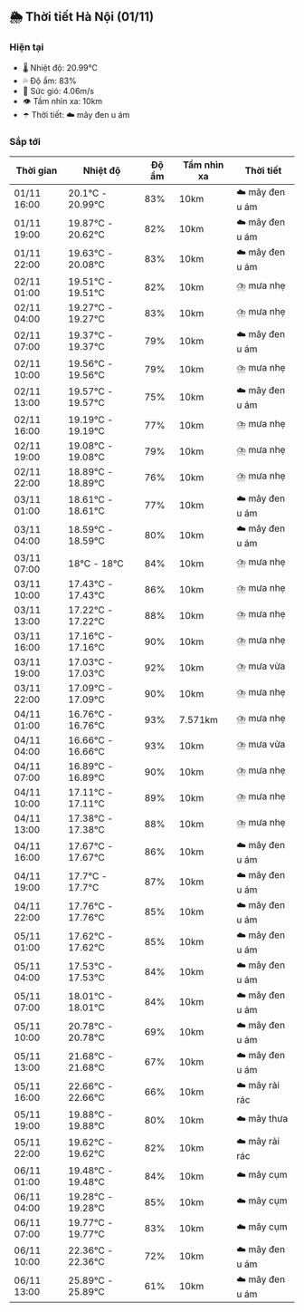## 🌦️ Thời tiết Hà Nội (01/11)

### Hiện tại

- 🌡️ Nhiệt độ: 20.99℃
- 💦 Độ ẩm: 83%
- 💨 Sức gió: 4.06m/s
- 👁️ Tầm nhìn xa: 10km
- ☂️ Thời tiết: ☁️ mây đen u ám

### Sắp tới

| Thời gian | Nhiệt độ | Độ ẩm | Tầm nhìn xa | Thời tiết |
| --- | --- | --- | --- | --- |
| 01/11 16:00 | 20.1℃ - 20.99℃ | 83% | 10km | ☁️ mây đen u ám |
| 01/11 19:00 | 19.87℃ - 20.62℃ | 82% | 10km | ☁️ mây đen u ám |
| 01/11 22:00 | 19.63℃ - 20.08℃ | 83% | 10km | ☁️ mây đen u ám |
| 02/11 01:00 | 19.51℃ - 19.51℃ | 82% | 10km | ⛈️ mưa nhẹ |
| 02/11 04:00 | 19.27℃ - 19.27℃ | 83% | 10km | ⛈️ mưa nhẹ |
| 02/11 07:00 | 19.37℃ - 19.37℃ | 79% | 10km | ☁️ mây đen u ám |
| 02/11 10:00 | 19.56℃ - 19.56℃ | 79% | 10km | ⛈️ mưa nhẹ |
| 02/11 13:00 | 19.57℃ - 19.57℃ | 75% | 10km | ☁️ mây đen u ám |
| 02/11 16:00 | 19.19℃ - 19.19℃ | 77% | 10km | ⛈️ mưa nhẹ |
| 02/11 19:00 | 19.08℃ - 19.08℃ | 79% | 10km | ⛈️ mưa nhẹ |
| 02/11 22:00 | 18.89℃ - 18.89℃ | 76% | 10km | ⛈️ mưa nhẹ |
| 03/11 01:00 | 18.61℃ - 18.61℃ | 77% | 10km | ☁️ mây đen u ám |
| 03/11 04:00 | 18.59℃ - 18.59℃ | 80% | 10km | ☁️ mây đen u ám |
| 03/11 07:00 | 18℃ - 18℃ | 84% | 10km | ⛈️ mưa nhẹ |
| 03/11 10:00 | 17.43℃ - 17.43℃ | 86% | 10km | ⛈️ mưa nhẹ |
| 03/11 13:00 | 17.22℃ - 17.22℃ | 88% | 10km | ⛈️ mưa nhẹ |
| 03/11 16:00 | 17.16℃ - 17.16℃ | 90% | 10km | ⛈️ mưa nhẹ |
| 03/11 19:00 | 17.03℃ - 17.03℃ | 92% | 10km | ⛈️ mưa vừa |
| 03/11 22:00 | 17.09℃ - 17.09℃ | 90% | 10km | ⛈️ mưa nhẹ |
| 04/11 01:00 | 16.76℃ - 16.76℃ | 93% | 7.571km | ⛈️ mưa nhẹ |
| 04/11 04:00 | 16.66℃ - 16.66℃ | 93% | 10km | ⛈️ mưa vừa |
| 04/11 07:00 | 16.89℃ - 16.89℃ | 90% | 10km | ⛈️ mưa nhẹ |
| 04/11 10:00 | 17.11℃ - 17.11℃ | 89% | 10km | ⛈️ mưa nhẹ |
| 04/11 13:00 | 17.38℃ - 17.38℃ | 88% | 10km | ⛈️ mưa nhẹ |
| 04/11 16:00 | 17.67℃ - 17.67℃ | 86% | 10km | ☁️ mây đen u ám |
| 04/11 19:00 | 17.7℃ - 17.7℃ | 87% | 10km | ☁️ mây đen u ám |
| 04/11 22:00 | 17.76℃ - 17.76℃ | 85% | 10km | ☁️ mây đen u ám |
| 05/11 01:00 | 17.62℃ - 17.62℃ | 85% | 10km | ☁️ mây đen u ám |
| 05/11 04:00 | 17.53℃ - 17.53℃ | 84% | 10km | ☁️ mây đen u ám |
| 05/11 07:00 | 18.01℃ - 18.01℃ | 84% | 10km | ☁️ mây đen u ám |
| 05/11 10:00 | 20.78℃ - 20.78℃ | 69% | 10km | ☁️ mây đen u ám |
| 05/11 13:00 | 21.68℃ - 21.68℃ | 67% | 10km | ☁️ mây đen u ám |
| 05/11 16:00 | 22.66℃ - 22.66℃ | 66% | 10km | ☁️ mây rải rác |
| 05/11 19:00 | 19.88℃ - 19.88℃ | 80% | 10km | ☁️ mây thưa |
| 05/11 22:00 | 19.62℃ - 19.62℃ | 82% | 10km | ☁️ mây rải rác |
| 06/11 01:00 | 19.48℃ - 19.48℃ | 84% | 10km | ☁️ mây cụm |
| 06/11 04:00 | 19.28℃ - 19.28℃ | 85% | 10km | ☁️ mây cụm |
| 06/11 07:00 | 19.77℃ - 19.77℃ | 83% | 10km | ☁️ mây cụm |
| 06/11 10:00 | 22.36℃ - 22.36℃ | 72% | 10km | ☁️ mây đen u ám |
| 06/11 13:00 | 25.89℃ - 25.89℃ | 61% | 10km | ☁️ mây đen u ám |

